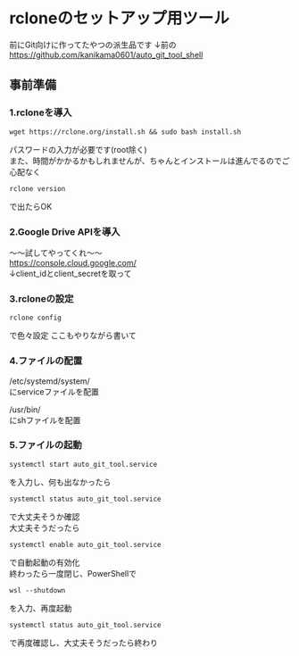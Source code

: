 # rcloneのセットアップ用ツール
前にGit向けに作ってたやつの派生品です ↓前の  
https://github.com/kanikama0601/auto_git_tool_shell  

## 事前準備
### 1.rcloneを導入
```
wget https://rclone.org/install.sh && sudo bash install.sh
```
パスワードの入力が必要です(root除く)  
また、時間がかかるかもしれませんが、ちゃんとインストールは進んでるのでご心配なく  
```
rclone version
```
で出たらOK  

### 2.Google Drive APIを導入
～～試してやってくれ～～  
https://console.cloud.google.com/    
↓client_idとclient_secretを取って  

### 3.rcloneの設定  
```
rclone config
```
で色々設定
ここもやりながら書いて  

### 4.ファイルの配置
/etc/systemd/system/  
にserviceファイルを配置  

/usr/bin/  
にshファイルを配置  

### 5.ファイルの起動  
```
systemctl start auto_git_tool.service  
```

を入力し、何も出なかったら  

```
systemctl status auto_git_tool.service  
```

で大丈夫そうか確認  
大丈夫そうだったら  

```
systemctl enable auto_git_tool.service  
```

で自動起動の有効化  
終わったら一度閉じ、PowerShellで  

```
wsl --shutdown  
```

を入力、再度起動

```
systemctl status auto_git_tool.service  
```

で再度確認し、大丈夫そうだったら終わり